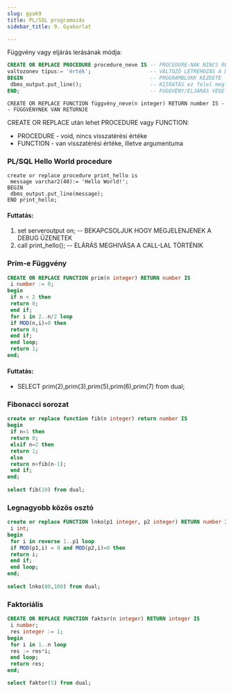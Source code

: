 ```yaml
---
slug: gyak9
title: PL/SQL programozás
sidebar_title: 9. Gyakorlat

---
```


Függvény vagy eljárás lerásának módja:
```sql
CREATE OR REPLACE PROCEDURE procedure_neve IS -- PROCEDURE-NAK NINCS RETURNJE  
valtozonev típus:= 'érték';                   -- VÁLTOZÓ LÉTREHOZÁS A DEKLARÁCIÓS RÉSZBEN  
BEGIN                                         -- PROGRAMBLOKK KEZDETE  
 dbms_output.put_line();                      -- KIIRATÁS ez felel meg a hagyományos print-eknek  
END;                                          -- FÜGGVÉNY/ELJÁRÁS VÉGE
```

`CREATE OR REPLACE FUNCTION függvény_neve(n integer) RETURN number IS -- FÜGGVÉNYNEK VAN RETURNJE`

CREATE OR REPLACE után lehet PROCEDURE vagy FUNCTION:
 - PROCEDURE - void, nincs visszatérési értéke
 - FUNCTION - van visszatérési értéke, illetve argumentuma

### PL/SQL Hello World procedure
```
create or replace procedure print_hello is  
 message varchar2(40):= 'Hello World!';  
BEGIN  
 dbms_output.put_line(message);  
END print_hello;
```
#### Futtatás:

1.  set serveroutput on; -- BEKAPCSOLJUK HOGY MEGJELENJENEK A DEBUG ÜZENETEK
2.  call print_hello(); -- ELÁRÁS MEGHIVÁSA A CALL-LAL TÖRTÉNIK

### Prím-e Függvény
```sql
CREATE OR REPLACE FUNCTION prim(n integer) RETURN number IS  
 i number := 0;  
begin  
 if n < 2 then  
 return 0;  
 end if;  
 for i in 2..n/2 loop  
 if MOD(n,i)=0 then  
 return 0;  
 end if;  
 end loop;  
 return 1;  
end;
```
#### Futtatás:

-   SELECT prim(2),prim(3),prim(5),prim(6),prim(7) from dual;

### Fibonacci sorozat
```sql
create or replace function fib(n integer) return number IS  
begin  
 if n=1 then  
 return 0;  
 elsif n=2 then  
 return 1;  
 else  
 return n+fib(n-1);  
 end if;  
end;  
  
select fib(10) from dual;
```
### Legnagyobb közös osztó
```sql
create or replace FUNCTION lnko(p1 integer, p2 integer) RETURN number IS  
 i int;  
begin  
 for i in reverse 1..p1 loop  
 if MOD(p1,i) = 0 and MOD(p2,i)=0 then  
 return i;  
 end if;  
 end loop;  
end;  
  
select lnko(80,100) from dual;
```
### Faktoriális
```sql
CREATE OR REPLACE FUNCTION faktor(n integer) RETURN integer IS  
 i number;  
 res integer := 1;  
begin  
 for i in 1..n loop  
 res := res*i;  
 end loop;  
 return res;  
end;  

select faktor(5) from dual;
```
<!--stackedit_data:
eyJoaXN0b3J5IjpbLTEyNjc4ODAzMjAsLTE5OTE0OTU3NDFdfQ
==
-->